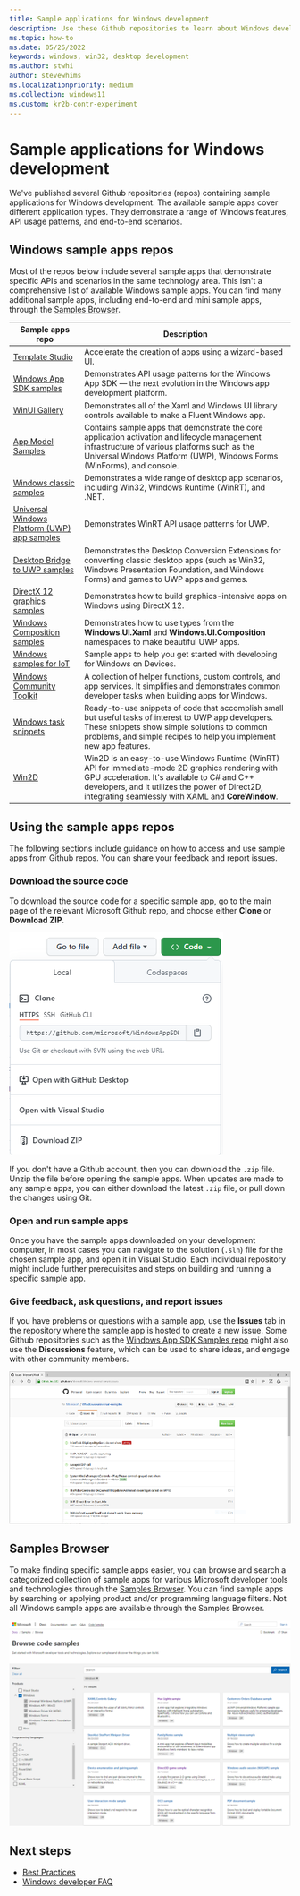 ```yaml
---
title: Sample applications for Windows development
description: Use these Github repositories to learn about Windows development. Sample apps demonstrate Windows features, API usage patterns, and end-to-end scenarios.
ms.topic: how-to
ms.date: 05/26/2022
keywords: windows, win32, desktop development
ms.author: stwhi
author: stevewhims
ms.localizationpriority: medium
ms.collection: windows11
ms.custom: kr2b-contr-experiment
---
```


# Sample applications for Windows development

We've published several Github repositories (repos) containing sample applications for Windows development. The available sample apps cover different application types. They demonstrate a range of Windows features, API usage patterns, and end-to-end scenarios.

## Windows sample apps repos

Most of the repos below include several sample apps that demonstrate specific APIs and scenarios in the same technology area. This isn't a comprehensive list of available Windows sample apps. You can find many additional sample apps, including end-to-end and mini sample apps, through the [Samples Browser](/samples/browse/).

| Sample apps repo | Description |
|-------------|-------------|
| [Template Studio](https://github.com/microsoft/TemplateStudio#template-studio) | Accelerate the creation of apps using a wizard-based UI. |
| [Windows App SDK samples](https://github.com/microsoft/WindowsAppSDK-Samples) | Demonstrates API usage patterns for the Windows App SDK &mdash; the next evolution in the Windows app development platform. |
| [WinUI Gallery](https://github.com/Microsoft/WinUI-Gallery) | Demonstrates all of the Xaml and Windows UI library controls available to make a Fluent Windows app. |
| [App Model Samples](https://github.com/Microsoft/AppModelSamples) | Contains sample apps that demonstrate the core application activation and lifecycle management infrastructure of various platforms such as the Universal Windows Platform (UWP), Windows Forms (WinForms), and console. |
| [Windows classic samples](https://github.com/microsoft/Windows-classic-samples) | Demonstrates a wide range of desktop app scenarios, including Win32, Windows Runtime (WinRT), and .NET. |
| [Universal Windows Platform (UWP) app samples](https://github.com/microsoft/Windows-universal-samples) | Demonstrates WinRT API usage patterns for UWP. |
| [Desktop Bridge to UWP samples](https://github.com/Microsoft/DesktopBridgeToUWP-Samples) | Demonstrates the Desktop Conversion Extensions for converting classic desktop apps (such as Win32, Windows Presentation Foundation, and Windows Forms) and games to UWP apps and games. |
| [DirectX 12 graphics samples](https://github.com/Microsoft/DirectX-Graphics-Samples) | Demonstrates how to build graphics-intensive apps on Windows using DirectX 12. |
| [Windows Composition samples](https://github.com/microsoft/WindowsCompositionSamples) | Demonstrates how to use types from the **Windows.UI.Xaml** and **Windows.UI.Composition** namespaces to make beautiful UWP apps. |
| [Windows samples for IoT](https://github.com/Microsoft/Windows-iotcore-samples) | Sample apps to help you get started with developing for Windows on Devices. |
| [Windows Community Toolkit](https://github.com/windows-toolkit/WindowsCommunityToolkit) | A collection of helper functions, custom controls, and app services. It simplifies and demonstrates common developer tasks when building apps for Windows. |
| [Windows task snippets](https://github.com/Microsoft/Windows-task-snippets) | Ready-to-use snippets of code that accomplish small but useful tasks of interest to UWP app developers. These snippets show simple solutions to common problems, and simple recipes to help you implement new app features. |
| [Win2D](https://github.com/Microsoft/win2d) | Win2D is an easy-to-use Windows Runtime (WinRT) API for immediate-mode 2D graphics rendering with GPU acceleration. It's available to C# and C++ developers, and it utilizes the power of Direct2D, integrating seamlessly with XAML and **CoreWindow**. |

## Using the sample apps repos

The following sections include guidance on how to access and use sample apps from Github repos. You can share your feedback and report issues.

### Download the source code

To download the source code for a specific sample app, go to the main page of the relevant Microsoft Github repo, and choose either **Clone** or **Download ZIP**.

![Screenshot shows the GitHub Code menu used to download samples.](images/samples-download-github.png)

If you don't have a Github account, then you can download the `.zip` file. Unzip the file before opening the sample apps. When updates are made to any sample apps, you can either download the latest `.zip` file, or pull down the changes using Git.

### Open and run sample apps

Once you have the sample apps downloaded on your development computer, in most cases you can navigate to the solution (`.sln`) file for the chosen sample app, and open it in Visual Studio. Each individual repository might include further prerequisites and steps on building and running a specific sample app.

### Give feedback, ask questions, and report issues

If you have problems or questions with a sample app, use the **Issues** tab in the repository where the sample app is hosted to create a new issue. Some Github repositories such as the [Windows App SDK Samples repo](https://github.com/microsoft/WindowsAppSDK-Samples) might also use the **Discussions** feature, which can be used to share ideas, and engage with other community members.

![Screenshot shows the Issues tab, where you can see feedback.](images/GitHubUWPSamplesFeedback.png)

## Samples Browser

To make finding specific sample apps easier, you can browse and search a categorized collection of sample apps for various Microsoft developer tools and technologies through the [Samples Browser](/samples/browse/). You can find sample apps by searching or applying product and/or programming language filters. Not all Windows sample apps are available through the Samples Browser.

![Screenshot shows the Microsoft samples browser.](images/samples-browser-windows.png)

## Next steps

- [Best Practices](best-practices.md)
- [Windows developer FAQ](windows-developer-faq.md)

